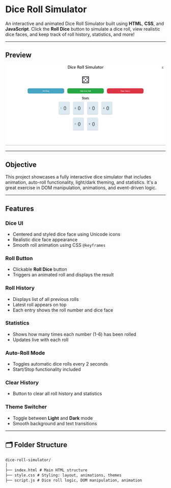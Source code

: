 # Dice Roll Simulator

An interactive and animated Dice Roll Simulator built using **HTML**, **CSS**, and **JavaScript**. Click the **Roll Dice** button to simulate a dice roll, view realistic dice faces, and keep track of roll history, statistics, and more!

---

## Preview

![Dice Roll Simulator Preview](./preview.png)

---

## Objective

This project showcases a fully interactive dice simulator that includes animation, auto-roll functionality, light/dark theming, and statistics. It's a great exercise in DOM manipulation, animations, and event-driven logic.

---

## Features

### Dice UI
- Centered and styled dice face using Unicode icons
- Realistic dice face appearance
- Smooth roll animation using CSS `@keyframes`

### Roll Button
- Clickable **Roll Dice** button
- Triggers an animated roll and displays the result

### Roll History
- Displays list of all previous rolls
- Latest roll appears on top
- Each entry shows the roll number and dice face

### Statistics
- Shows how many times each number (1-6) has been rolled
- Updates live with each roll

### Auto-Roll Mode
- Toggles automatic dice rolls every 2 seconds
- Start/Stop functionality included

### Clear History
- Button to clear all roll history and statistics

### Theme Switcher
- Toggle between **Light** and **Dark** mode
- Smooth background and text transitions

---

## 🗂 Folder Structure

```
dice-roll-simulator/
│
├── index.html # Main HTML structure
├── style.css # Styling: layout, animations, themes
├── script.js # Dice roll logic, DOM manipulation, animation
```
